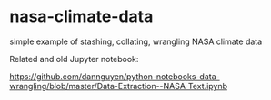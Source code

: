 # nasa-climate-data
simple example of stashing, collating, wrangling NASA climate data


Related and old Jupyter notebook:

https://github.com/dannguyen/python-notebooks-data-wrangling/blob/master/Data-Extraction--NASA-Text.ipynb
